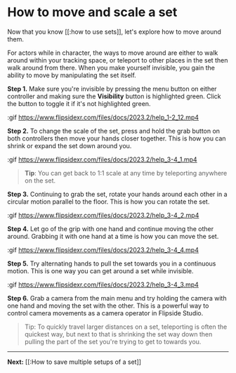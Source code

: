 # How to move and scale a set

Now that you know [[:how to use sets]], let's explore how to move around them.

For actors while in character, the ways to move around are either to walk around within your tracking space, or teleport to other places in the set then walk around from there. When you make yourself invisible, you gain the ability to move by manipulating the set itself.

**Step 1.** Make sure you're invisible by pressing the menu button on either controller and making sure the **Visibility** button is highlighted green. Click the button to toggle it if it's not highlighted green.

:gif https://www.flipsidexr.com/files/docs/2023.2/help_1-2_12.mp4

**Step 2.** To change the scale of the set, press and hold the grab button on both controllers then move your hands closer together. This is how you can shrink or expand the set down around you.

:gif https://www.flipsidexr.com/files/docs/2023.2/help_3-4_1.mp4

> **Tip**: You can get back to 1:1 scale at any time by teleporting anywhere on the set.

**Step 3.** Continuing to grab the set, rotate your hands around each other in a circular motion parallel to the floor. This is how you can rotate the set.

:gif https://www.flipsidexr.com/files/docs/2023.2/help_3-4_2.mp4

**Step 4.** Let go of the grip with one hand and continue moving the other around. Grabbing it with one hand at a time is how you can move the set.

:gif https://www.flipsidexr.com/files/docs/2023.2/help_3-4_4.mp4

**Step 5.** Try alternating hands to pull the set towards you in a continuous motion. This is one way you can get around a set while invisible.

:gif https://www.flipsidexr.com/files/docs/2023.2/help_3-4_3.mp4

**Step 6.** Grab a camera from the main menu and try holding the camera with one hand and moving the set with the other. This is a powerful way to control camera movements as a camera operator in Flipside Studio.

> Tip: To quickly travel larger distances on a set, teleporting is often the quickest way, but next to that is shrinking the set way down then pulling the part of the set you're trying to get to towards you.

---

**Next:** [[:How to save multiple setups of a set]]
